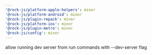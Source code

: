 ```yaml
---
'@rock-js/platform-apple-helpers': minor
'@rock-js/platform-android': minor
'@rock-js/plugin-repack': minor
'@rock-js/platform-ios': minor
'@rock-js/plugin-metro': minor
'@rock-js/config': minor
---
```


allow running dev server from run commands with --dev-server flag
